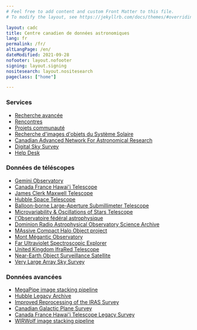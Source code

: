 ```yaml
---
# Feel free to add content and custom Front Matter to this file.
# To modify the layout, see https://jekyllrb.com/docs/themes/#overriding-theme-defaults

layout: cadc
title: Centre canadien de données astronomiques
lang: fr
permalink: /fr/
altLangPage: /en/
dateModified: 2021-09-28
nofooter: layout.nofooter
signing: layout.signing
nositesearch: layout.nositesearch
pageclass: ["home"]

---
```


<div class="container">
    <section id="services" class="col-sm-4">
        <h3>Services</h3>
        <ul class="list-style-none">
            <li><a href="/fr/recherche/">Recherche avancée</a></li>
            <li><a href="/fr/rencontres/">Rencontres</a></li>
            <li><a href="#">Projets communauté</a></li>
            <li><a href="#">Recherche d'images d'objets du Système Solaire</a></li>
            <li><a href="#" rel="external">Canadian Advanced Network For Astronomical Research</a></li>
            <li><a href="#">Digital Sky Survey</a></li>
            <li><a href="#">Help Desk</a></li>
        </ul>
    </section>
    <section id="telescope-data-products" class="col-sm-4">
        <h3>Données de téléscopes</h3>
        <ul class="list-style-none">
            <li><a href="/fr/gemini/">Gemini Observatory</a></li>
            <li><a href="#">Canada France Hawai'i Telescope</a></li>
            <li><a href="#">James Clerk Maxwell Telescope</a></li>
            <li><a href="#">Hubble Space Telescope</a></li>
            <li><a href="#">Balloon-borne Large-Aperture Submillimeter Telescope</a></li>
            <li><a href="#">Microvariability & Oscillations of Stars Telescope</a></li>
            <li><a href="/fr/ofa">l'Observatoire fédéral astrophysique</a></li>
            <li><a href="#">Dominion Radio Astrophysical Observatory Science Archive</a></li>
            <li><a href="#">MAssive Compact Halo Object project</a></li>
            <li><a href="#">Mont Mégantic Observatory</a></li>
            <li><a href="#">Far Ultraviolet Spectroscopic Explorer</a></li>
            <li><a href="#">United Kingdom IfraRed Telescope</a></li>
            <li><a href="#">Near-Earth Object Surveillance Satellite</a></li>
            <li><a href="#">Very Large Array Sky Survey</a></li>
        </ul>
    </section>
    <section id="advanced-data-products" class="col-sm-4">
        <h3>Données avancées</h3>
        <ul class="list-style-none">
            <li><a href="#">MegaPipe image stacking pipeline</a></li>
            <li><a href="#">Hubble Legacy Archive</a></li>
            <li><a href="#">Improved Reprocessing of the IRAS Survey</a></li>
            <li><a href="#">Canadian Galactic Plane Survey</a></li>
            <li><a href="#">Canada France Hawai'i Telescope Legacy Survey</a></li>
            <li><a href="#">WIRWolf image stacking pipeline</a></li>
        </ul>
    </section>
</div>
